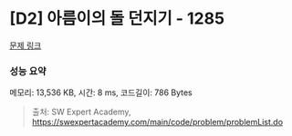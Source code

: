 # [D2] 아름이의 돌 던지기 - 1285 

[문제 링크](https://swexpertacademy.com/main/code/problem/problemDetail.do?contestProbId=AV18-stqI8oCFAZN) 

### 성능 요약

메모리: 13,536 KB, 시간: 8 ms, 코드길이: 786 Bytes



> 출처: SW Expert Academy, https://swexpertacademy.com/main/code/problem/problemList.do